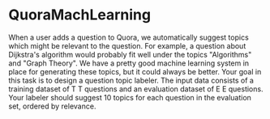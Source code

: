 # QuoraMachLearning
When a user adds a question to Quora, we automatically suggest topics which might be relevant to the question. For example, a question about Dijkstra's algorithm would probably fit well under the topics "Algorithms" and "Graph Theory".  We have a pretty good machine learning system in place for generating these topics, but it could always be better. Your goal in this task is to design a question topic labeler.  The input data consists of a training dataset of  T T questions and an evaluation dataset of  E E  questions. Your labeler should suggest 10 topics for each question in the evaluation set, ordered by relevance.

